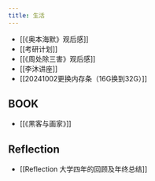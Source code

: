 ```yaml
---
title: 生活
---
```


+ [[《奥本海默》观后感]]
+ [[考研计划]]
+ [[《周处除三害》观后感]]
+ [[李沐讲座]]
+ [[20241002更换内存条（16G换到32G）]]
## BOOK
+ [[《黑客与画家》]] 

## Reflection 
+ [[Reflection 大学四年的回顾及年终总结]]
